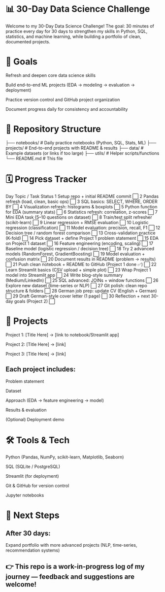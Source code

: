 # 📊 30-Day Data Science Challenge

Welcome to my 30-Day Data Science Challenge!
The goal: 30 minutes of practice every day for 30 days to strengthen my skills in Python, SQL, statistics, and machine learning, while building a portfolio of clean, documented projects.

# 🎯 Goals

Refresh and deepen core data science skills

Build end-to-end ML projects (EDA → modeling → evaluation → deployment)

Practice version control and GitHub project organization

Document progress daily for consistency and accountability

# 📂 Repository Structure
├── notebooks/         # Daily practice notebooks (Python, SQL, Stats, ML)
├── projects/          # End-to-end projects with README & results
├── data/              # Example datasets (or links if too large)
├── utils/             # Helper scripts/functions
└── README.md          # This file

# 🗓 Progress Tracker
Day	Topic / Task	Status
1	Setup repo + initial README commit	⬜
2	Pandas refresh (load, clean, basic ops)	⬜
3	SQL basics: SELECT, WHERE, ORDER BY	⬜
4	Visualization refresh: histograms & boxplots	⬜
5	Python function for EDA (summary stats)	⬜
6	Statistics refresh: correlation, z-scores	⬜
7	Mini EDA task (5–10 questions on dataset)	⬜
8	Train/test split refresher (scikit-learn)	⬜
9	Linear regression + RMSE evaluation	⬜
10	Logistic regression (classification)	⬜
11	Model evaluation: precision, recall, F1	⬜
12	Decision tree / random forest comparison	⬜
13	Cross-validation practice (K-fold)	⬜
14	Pick dataset + define Project 1 problem statement	⬜
15	EDA on Project 1 dataset	⬜
16	Feature engineering (encoding, scaling)	⬜
17	Baseline model (logistic regression / decision tree)	⬜
18	Try 2 advanced models (RandomForest, GradientBoosting)	⬜
19	Model evaluation + confusion matrix	⬜
20	Document results in README (problem → results)	⬜
21	Push clean notebook + README to GitHub (Project 1 done ✅)	⬜
22	Learn Streamlit basics (CSV upload + simple plot)	⬜
23	Wrap Project 1 model into Streamlit app	⬜
24	Write blog-style summary (Medium/LinkedIn)	⬜
25	SQL advanced: JOINs + window functions	⬜
26	Explore new dataset (time-series or NLP)	⬜
27	Git polish: clean repo structure & folders	⬜
28	German job prep: update CV (English + German)	⬜
29	Draft German-style cover letter (1 page)	⬜
30	Reflection + next 30-day goals (Project 2)	⬜

# 🚀 Projects

Project 1: [Title Here] → [link to notebook/Streamlit app]

Project 2: [Title Here] → [link]

Project 3: [Title Here] → [link]

## Each project includes:

Problem statement

Dataset

Approach (EDA → feature engineering → model)

Results & evaluation

(Optional) Deployment demo

# 🛠 Tools & Tech

Python (Pandas, NumPy, scikit-learn, Matplotlib, Seaborn)

SQL (SQLite / PostgreSQL)

Streamlit (for deployment)

Git & GitHub for version control

Jupyter notebooks

# 📌 Next Steps

## After 30 days:
Expand portfolio with more advanced projects (NLP, time-series, recommendation systems)

## 👉 This repo is a work-in-progress log of my journey — feedback and suggestions are welcome!